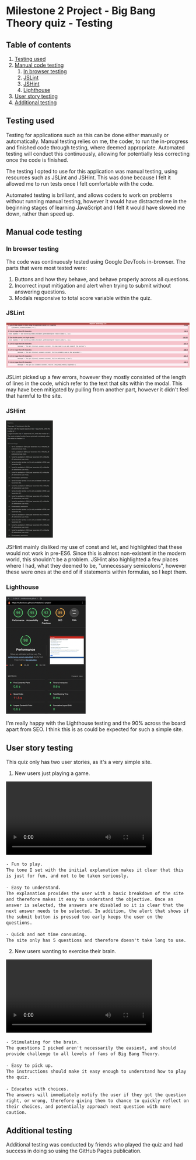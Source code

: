 # Milestone 2 Project - Big Bang Theory quiz - Testing

## Table of contents

1. [Testing used](#testing-used)
2. [Manual code testing](#manual-code-testing)
    1. [In browser testing](#in-browser-testing)
    2. [JSLint](#jslint)
    3. [JSHint](#jshint)
    4. [Lighthouse](#lighthouse)
3. [User story testing](#user-testing)
4. [Additional testing](#additional-testingß)

## Testing used

Testing for applications such as this can be done either manually or automatically. Manual testing relies on me, the coder, to run the in-progress and finished code through testing, where deemed appropriate. Automated testing will conduct this continuously, allowing for potentially less correcting once the code is finished.

The testing I opted to use for this application was manual testing, using resources such as JSLint and JSHint. This was done because I felt it allowed me to run tests once I felt comfortable with the code.

Automated testing is brilliant, and allows coders to work on problems without running manual testing, however it would have distracted me in the beginning stages of learning JavaScript and I felt it would have slowed me down, rather than speed up.

## Manual code testing

### In browser testing

The code was continuously tested using Google DevTools in-browser. The parts that were most tested were:
1. Buttons and how they behave, and behave properly across all questions.
2. Incorrect input mitigation and alert when trying to submit without answering questions.
3. Modals responsive to total score variable within the quiz.

### JSLint

![JSLint testing screenshot](assets/testing_files/JSLint_testing.png)

JSLint picked up a few errors, however they mostly consisted of the length of lines in the code, which refer to the text that sits within the modal. This may have been mitigated by pulling from another part, however it didn't feel that harmful to the site.

### JSHint

![JSHint testing screenshot](assets/testing_files/JSHint_testing_small.png)

JSHint mainly disliked my use of const and let, and highlighted that these would not work in pre-ES6. Since this is almost non-existent in the modern world, this shouldn't be a problem. JSHint also highlighted a few places where I had, what they deemed to be, "unnecessary semicolons", however these were ones at the end of if statements within formulas, so I kept them.

### Lighthouse

![Lighthouse testing screenshot](assets/testing_files/lighthouse_testing_small.png)

I'm really happy with the Lighthouse testing and the 90% across the board apart from SEO. I think this is as could be expected for such a simple site.

## User story testing

This quiz only has two user stories, as it's a very simple site.

1. New users just playing a game.

<video src='assets/testing_files/user_story_1.mov' width=400 autoplay></video>

    - Fun to play.
    The tone I set with the initial explanation makes it clear that this is just for fun, and not to be taken seriously.

    - Easy to understand.
    The explanation provides the user with a basic breakdown of the site and therefore makes it easy to understand the objective. Once an answer is selected, the answers are disabled so it is clear that the next answer needs to be selected. In addition, the alert that shows if the submit button is pressed too early keeps the user on the questions.

    - Quick and not time consuming.
    The site only has 5 questions and therefore doesn't take long to use.


2. New users wanting to exercise their brain.

<video src='assets/testing_files/user_story_2.mov' width=400 autoplay></video>

    - Stimulating for the brain.
    The questions I picked aren't necessarily the easiest, and should provide challenge to all levels of fans of Big Bang Theory.
    
    - Easy to pick up.
    The instructions should make it easy enough to understand how to play the quiz.

    - Educates with choices.
    The answers will immediately notify the user if they got the question right, or wrong, therefore giving them to chance to quickly reflect on their choices, and potentially approach next question with more caution.

## Additional testing

Additional testing was conducted by friends who played the quiz and had success in doing so using the GitHub Pages publication.